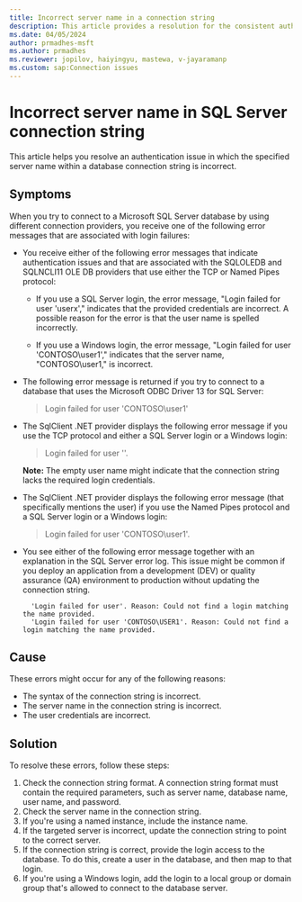 ```yaml
---
title: Incorrect server name in a connection string
description: This article provides a resolution for the consistent authentication issue in which a specified server name isn't correct in a connection string.
ms.date: 04/05/2024
author: prmadhes-msft
ms.author: prmadhes
ms.reviewer: jopilov, haiyingyu, mastewa, v-jayaramanp
ms.custom: sap:Connection issues
---
```


# Incorrect server name in SQL Server connection string

This article helps you resolve an authentication issue in which the specified server name within a database connection string is incorrect.

## Symptoms

When you try to connect to a Microsoft SQL Server database by using different connection providers, you receive one of the following error messages that are associated with login failures:

- You receive either of the following error messages that indicate authentication issues and that are associated with the SQLOLEDB and SQLNCLI11 OLE DB providers that use either the TCP or Named Pipes protocol:

  - If you use a SQL Server login, the error message, "Login failed for user 'userx'," indicates that the provided credentials are incorrect. A possible reason for the error is that the user name is spelled incorrectly.

  - If you use a Windows login, the error message, "Login failed for user 'CONTOSO\user1'," indicates that the server name, "CONTOSO\user1," is incorrect.

- The following error message is returned if you try to connect to a database that uses the Microsoft ODBC Driver 13 for SQL Server:

  > Login failed for user 'CONTOSO\user1'

- The SqlClient .NET provider displays the following error message if you use the TCP protocol and either a SQL Server login or a Windows login:

  > Login failed for user ''.

  **Note:** The empty user name might indicate that the connection string lacks the required login credentials.

- The SqlClient .NET provider displays the following error message (that specifically mentions the user) if you use the Named Pipes protocol and a SQL Server login or a Windows login:

  > Login failed for user 'CONTOSO\user1'.

- You see either of the following error message together with an explanation in the SQL Server error log. This issue might be common if you deploy an application from a development (DEV) or quality assurance (QA) environment to production without updating the connection string.

  ```output
    'Login failed for user'. Reason: Could not find a login matching the name provided.
    'Login failed for user 'CONTOSO\USER1'. Reason: Could not find a login matching the name provided.
  ```

## Cause

These errors might occur for any of the following reasons:

- The syntax of the connection string is incorrect.
- The server name in the connection string is incorrect.
- The user credentials are incorrect.

## Solution

To resolve these errors, follow these steps:

1. Check the connection string format. A connection string format must contain the required parameters, such as server name, database name, user name, and password.
1. Check the server name in the connection string.
1. If you're using a named instance, include the instance name.
1. If the targeted server is incorrect, update the connection string to point to the correct server.
1. If the connection string is correct, provide the login access to the database. To do this, create a user in the database, and then map to that login.
1. If you're using a Windows login, add the login to a local group or domain group that's allowed to connect to the database server.
